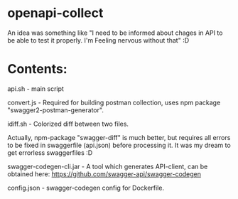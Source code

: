 # openapi-collect
An idea was something like "I need to be informed about chages in API to be able to test it properly. I'm Feeling nervous without that" :D

# Contents:
api.sh - main script

convert.js - Required for building postman collection, uses npm package "swagger2-postman-generator".

idiff.sh - Colorized diff between two files.

Actually, npm-package "swagger-diff" is much better, but requires all errors to be fixed in swaggerfile (api.json) before processing it. It was my dream to get errorless swaggerfiles :D

swagger-codegen-cli.jar - A tool which generates API-client, can be obtained here: https://github.com/swagger-api/swagger-codegen

config.json - swagger-codegen config for Dockerfile. 
